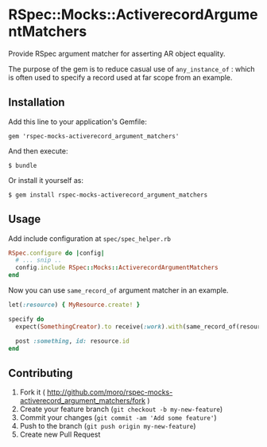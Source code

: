 # RSpec::Mocks::ActiverecordArgumentMatchers

Provide RSpec argument matcher for asserting AR object equality.

The purpose of the gem is to reduce casual use of `any_instance_of` : which is often used to specify a record used at far scope from an example.

## Installation

Add this line to your application's Gemfile:

    gem 'rspec-mocks-activerecord_argument_matchers'

And then execute:

    $ bundle

Or install it yourself as:

    $ gem install rspec-mocks-activerecord_argument_matchers

## Usage

Add include configuration at `spec/spec_helper.rb`

```ruby
RSpec.configure do |config|
  # ... snip ..
  config.include RSpec::Mocks::ActiverecordArgumentMatchers
end
```

Now you can use `same_record_of` argument matcher in an example.

```ruby
let(:resource) { MyResource.create! }

specify do
  expect(SomethingCreator).to receive(:work).with(same_record_of(resource)) { :fine }

  post :something, id: resource.id
end
```

## Contributing

1. Fork it ( http://github.com/moro/rspec-mocks-activerecord_argument_matchers/fork )
2. Create your feature branch (`git checkout -b my-new-feature`)
3. Commit your changes (`git commit -am 'Add some feature'`)
4. Push to the branch (`git push origin my-new-feature`)
5. Create new Pull Request
